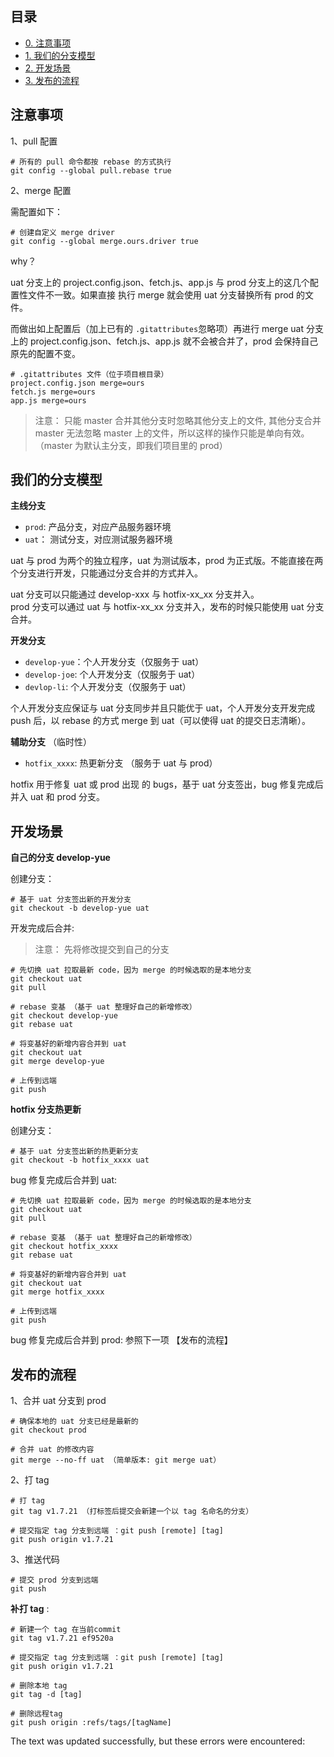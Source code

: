 ## 目录

-   [0\. 注意事项](#%E6%B3%A8%E6%84%8F%E4%BA%8B%E9%A1%B9)
-   [1\. 我们的分支模型](#%E6%88%91%E4%BB%AC%E7%9A%84%E5%88%86%E6%94%AF%E6%A8%A1%E5%9E%8B)
-   [2\. 开发场景](#%E5%BC%80%E5%8F%91%E5%9C%BA%E6%99%AF)
-   [3\. 发布的流程](#%E5%8F%91%E5%B8%83%E7%9A%84%E6%B5%81%E7%A8%8B)

## 注意事项

1、pull 配置

```shell
# 所有的 pull 命令都按 rebase 的方式执行
git config --global pull.rebase true
```

2、merge 配置

需配置如下：

```shell
# 创建自定义 merge driver
git config --global merge.ours.driver true
```

why？

uat 分支上的 project.config.json、fetch.js、app.js 与 prod 分支上的这几个配置性文件不一致。如果直接 执行 merge 就会使用 uat 分支替换所有 prod 的文件。

而做出如上配置后（加上已有的 `.gitattributes`忽略项）再进行 merge uat 分支上的 project.config.json、fetch.js、app.js 就不会被合并了，prod 会保持自己原先的配置不变。

```shell
# .gitattributes 文件（位于项目根目录）
project.config.json merge=ours
fetch.js merge=ours
app.js merge=ours
```

> 注意： 只能 master 合并其他分支时忽略其他分支上的文件, 其他分支合并 master 无法忽略 master 上的文件，所以这样的操作只能是单向有效。 （master 为默认主分支，即我们项目里的 prod）

## 我们的分支模型

**主线分支**

-   `prod`: 产品分支，对应产品服务器环境
-   `uat`： 测试分支，对应测试服务器环境

uat 与 prod 为两个的独立程序，uat 为测试版本，prod 为正式版。不能直接在两个分支进行开发，只能通过分支合并的方式并入。

uat 分支可以只能通过 develop-xxx 与 hotfix-xx\_xx 分支并入。  
prod 分支可以通过 uat 与 hotfix-xx\_xx 分支并入，发布的时候只能使用 uat 分支合并。

**开发分支**

-   `develop-yue`：个人开发分支（仅服务于 uat）
-   `develop-joe`: 个人开发分支（仅服务于 uat）
-   `devlop-li`: 个人开发分支（仅服务于 uat）

个人开发分支应保证与 uat 分支同步并且只能优于 uat，个人开发分支开发完成 push 后，以 rebase 的方式 merge 到 uat（可以使得 uat 的提交日志清晰）。

**辅助分支** （临时性）

-   `hotfix_xxxx`: 热更新分支 （服务于 uat 与 prod）

hotfix 用于修复 uat 或 prod 出现 的 bugs，基于 uat 分支签出，bug 修复完成后并入 uat 和 prod 分支。

## 开发场景

**自己的分支 develop-yue**

创建分支：

```shell
# 基于 uat 分支签出新的开发分支
git checkout -b develop-yue uat
```

开发完成后合并:

> 注意： 先将修改提交到自己的分支

```shell
# 先切换 uat 拉取最新 code，因为 merge 的时候选取的是本地分支
git checkout uat
git pull

# rebase 变基 （基于 uat 整理好自己的新增修改）
git checkout develop-yue
git rebase uat

# 将变基好的新增内容合并到 uat
git checkout uat
git merge develop-yue

# 上传到远端
git push
```

**hotfix 分支热更新**

创建分支：

```shell
# 基于 uat 分支签出新的热更新分支
git checkout -b hotfix_xxxx uat
```

bug 修复完成后合并到 uat:

```shell
# 先切换 uat 拉取最新 code，因为 merge 的时候选取的是本地分支
git checkout uat
git pull

# rebase 变基 （基于 uat 整理好自己的新增修改）
git checkout hotfix_xxxx
git rebase uat

# 将变基好的新增内容合并到 uat
git checkout uat
git merge hotfix_xxxx

# 上传到远端
git push
```

bug 修复完成后合并到 prod: 参照下一项 【发布的流程】

## 发布的流程

1、合并 uat 分支到 prod

```shell
# 确保本地的 uat 分支已经是最新的
git checkout prod

# 合并 uat 的修改内容
git merge --no-ff uat （简单版本: git merge uat）
```

2、打 tag

```shell
# 打 tag
git tag v1.7.21 （打标签后提交会新建一个以 tag 名命名的分支）

# 提交指定 tag 分支到远端 ：git push [remote] [tag]
git push origin v1.7.21
```

3、推送代码

```shell
# 提交 prod 分支到远端
git push
```

**补打 tag** :

```shell
# 新建一个 tag 在当前commit
git tag v1.7.21 ef9520a

# 提交指定 tag 分支到远端 ：git push [remote] [tag]
git push origin v1.7.21

# 删除本地 tag
git tag -d [tag]

# 删除远程tag
git push origin :refs/tags/[tagName]
```

The text was updated successfully, but these errors were encountered: